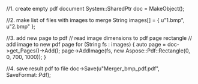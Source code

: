 
//1. create empty pdf document
System::SharedPtr<Document> doc = MakeObject<Document>();

//2. make list of files with images to merge
String images[] = { u"1.bmp", u"2.bmp" };

//3. add new page to pdf
// read image dimensions to pdf page rectangle
// add image to new pdf page
for (String fs : images) {
	auto page = doc->get_Pages()->Add();
	page->AddImage(fs, new Aspose::Pdf::Rectangle(0, 0, 700, 1000));
}

//4. save result pdf to file
doc->Save(u"Merger_bmp_pdf.pdf", SaveFormat::Pdf);
